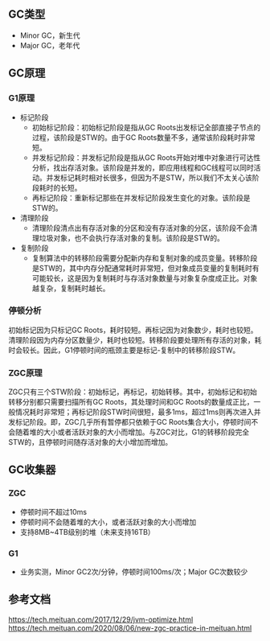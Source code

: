## GC类型
- Minor GC，新生代
- Major GC，老年代

## GC原理
### G1原理
- 标记阶段
  - 初始标记阶段：初始标记阶段是指从GC Roots出发标记全部直接子节点的过程，该阶段是STW的。由于GC Roots数量不多，通常该阶段耗时非常短。
  - 并发标记阶段：并发标记阶段是指从GC Roots开始对堆中对象进行可达性分析，找出存活对象。该阶段是并发的，即应用线程和GC线程可以同时活动。并发标记耗时相对长很多，但因为不是STW，所以我们不太关心该阶段耗时的长短。
  - 再标记阶段：重新标记那些在并发标记阶段发生变化的对象。该阶段是STW的。
- 清理阶段
  - 清理阶段清点出有存活对象的分区和没有存活对象的分区，该阶段不会清理垃圾对象，也不会执行存活对象的复制。该阶段是STW的。
- 复制阶段
  - 复制算法中的转移阶段需要分配新内存和复制对象的成员变量。转移阶段是STW的，其中内存分配通常耗时非常短，但对象成员变量的复制耗时有可能较长，这是因为复制耗时与存活对象数量与对象复杂度成正比。对象越复杂，复制耗时越长。
### 停顿分析
初始标记因为只标记GC Roots，耗时较短。再标记因为对象数少，耗时也较短。清理阶段因为内存分区数量少，耗时也较短。转移阶段要处理所有存活的对象，耗时会较长。因此，G1停顿时间的瓶颈主要是标记-复制中的转移阶段STW。
### ZGC原理
ZGC只有三个STW阶段：初始标记，再标记，初始转移。其中，初始标记和初始转移分别都只需要扫描所有GC Roots，其处理时间和GC Roots的数量成正比，一般情况耗时非常短；再标记阶段STW时间很短，最多1ms，超过1ms则再次进入并发标记阶段。即，ZGC几乎所有暂停都只依赖于GC Roots集合大小，停顿时间不会随着堆的大小或者活跃对象的大小而增加。与ZGC对比，G1的转移阶段完全STW的，且停顿时间随存活对象的大小增加而增加。

## GC收集器
### ZGC
- 停顿时间不超过10ms
- 停顿时间不会随着堆的大小，或者活跃对象的大小而增加
- 支持8MB~4TB级别的堆（未来支持16TB）
### G1
- 业务实测，Minor GC2次/分钟，停顿时间100ms/次；Major GC次数较少

## 参考文档
https://tech.meituan.com/2017/12/29/jvm-optimize.html  
https://tech.meituan.com/2020/08/06/new-zgc-practice-in-meituan.html
